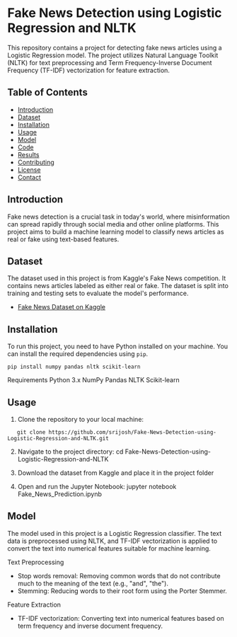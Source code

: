 # Fake News Detection using Logistic Regression and NLTK

This repository contains a project for detecting fake news articles using a Logistic Regression model. The project utilizes Natural Language Toolkit (NLTK) for text preprocessing and Term Frequency-Inverse Document Frequency (TF-IDF) vectorization for feature extraction.

## Table of Contents

- [Introduction](#introduction)
- [Dataset](#dataset)
- [Installation](#installation)
- [Usage](#usage)
- [Model](#model)
- [Code](#code)
- [Results](#results)
- [Contributing](#contributing)
- [License](#license)
- [Contact](#contact)

## Introduction

Fake news detection is a crucial task in today's world, where misinformation can spread rapidly through social media and other online platforms. This project aims to build a machine learning model to classify news articles as real or fake using text-based features.

## Dataset

The dataset used in this project is from Kaggle's Fake News competition. It contains news articles labeled as either real or fake. The dataset is split into training and testing sets to evaluate the model's performance.

- [Fake News Dataset on Kaggle](https://www.kaggle.com/competitions/fake-news/data)

## Installation

To run this project, you need to have Python installed on your machine. You can install the required dependencies using `pip`.

```
pip install numpy pandas nltk scikit-learn
```

Requirements
Python 3.x
NumPy
Pandas
NLTK
Scikit-learn

## Usage

1. Clone the repository to your local machine:

```
   git clone https://github.com/srijosh/Fake-News-Detection-using-Logistic-Regression-and-NLTK.git
```

2. Navigate to the project directory:
   cd Fake-News-Detection-using-Logistic-Regression-and-NLTK

3. Download the dataset from Kaggle and place it in the project folder

4. Open and run the Jupyter Notebook:
   jupyter notebook Fake_News_Prediction.ipynb

## Model

The model used in this project is a Logistic Regression classifier. The text data is preprocessed using NLTK, and TF-IDF vectorization is applied to convert the text into numerical features suitable for machine learning.

Text Preprocessing

- Stop words removal: Removing common words that do not contribute much to the meaning of the text (e.g., "and", "the").
- Stemming: Reducing words to their root form using the Porter Stemmer.

Feature Extraction

- TF-IDF vectorization: Converting text into numerical features based on term frequency and inverse document frequency.
